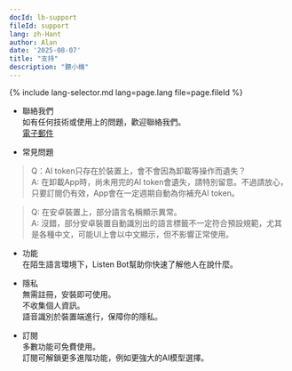 ```yaml
---
docId: lb-support
fileId: support
lang: zh-Hant
author: Alan
date: '2025-08-07'
title: "支持"
description: "聽小機"
---
```

{% include lang-selector.md lang=page.lang file=page.fileId %}

- 聯絡我們  
如有任何技術或使用上的問題，歡迎聯絡我們。  
[電子郵件](email:tosuhe@gmail.com)

- 常見問題

>Q：AI token只存在於裝置上，會不會因為卸載等操作而遺失？  
>A: 在卸載App時，尚未用完的AI token會遺失，請特別留意。不過請放心，只要訂閱仍有效，App會在一定週期自動為你補充AI token。

>Q: 在安卓裝置上，部分語言名稱顯示異常。  
>A: 沒錯，部分安卓裝置自動識別出的語言標籤不一定符合預設規範，尤其是各種中文，可能UI上會以中文顯示，但不影響正常使用。

- 功能  
在陌生語言環境下，Listen Bot幫助你快速了解他人在說什麼。

- 隱私  
無需註冊，安裝即可使用。  
不收集個人資訊。  
語音識別於裝置端進行，保障你的隱私。

- 訂閱  
多數功能可免費使用。  
訂閱可解鎖更多進階功能，例如更強大的AI模型選擇。